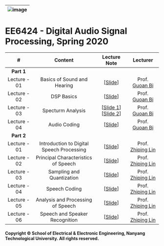 |![image](https://github.com/ldkong1205/NTU-Graduate-Courses/blob/master/Courses/EE6508/logo.png)|
|---|
# EE6424 - Digital Audio Signal Processing, Spring 2020

|#|Content|Lecture Note|Lecturer|
|:---:|:---:|:---:|:---:|
|**Part 1**|
|Lecture - 01|Basics of Sound and Hearing|[[Slide](https://github.com/ldkong1205/NTU-Graduate-Courses/blob/master/Courses/EE6424/Slides/EE6424_w1_and_w2.pdf)]|Prof. [Guoan Bi](http://research.ntu.edu.sg/expertise/academicprofile/Pages/StaffProfile.aspx?ST_EMAILID=EGBI)|
|Lecture - 02|DSP Basics|[[Slide](https://github.com/ldkong1205/NTU-Graduate-Courses/blob/master/Courses/EE6424/Slides/EE6424_w3_and_w4.pdf)]|Prof. [Guoan Bi](http://research.ntu.edu.sg/expertise/academicprofile/Pages/StaffProfile.aspx?ST_EMAILID=EGBI)|
|Lecture - 03|Specturm Analysis|[[Slide 1](https://github.com/ldkong1205/NTU-Graduate-Courses/blob/master/Courses/EE6424/Slides/EE6424_w3_and_w4.pdf)][[Slide 2](https://github.com/ldkong1205/NTU-Graduate-Courses/blob/master/Courses/EE6424/Slides/EE6424_w3_and_w4.pptx)]|Prof. [Guoan Bi](http://research.ntu.edu.sg/expertise/academicprofile/Pages/StaffProfile.aspx?ST_EMAILID=EGBI)|
|Lecture - 04|Audio Coding|[[Slide](https://github.com/ldkong1205/NTU-Graduate-Courses/blob/master/Courses/EE6424/Slides/EE6424_w5_and_w6.pdf)]|Prof. [Guoan Bi](http://research.ntu.edu.sg/expertise/academicprofile/Pages/StaffProfile.aspx?ST_EMAILID=EGBI)|
|**Part 2**|
|Lecture - 01|Introduction to Digital Speech Processing|[[Slide](https://github.com/ldkong1205/NTU-Graduate-Courses/blob/master/Courses/EE6424/Lecture%20Notes/Lecture%201%20Introduction%20to%20Digital%20Speech%20Processing_V5.pdf)]|Prof. [Zhiping Lin](http://research.ntu.edu.sg/expertise/academicprofile/Pages/StaffProfile.aspx?ST_EMAILID=EZPLIN)|
|Lecture - 02|Principal Characteristics of Speech|[[Slide](https://github.com/ldkong1205/NTU-Graduate-Courses/blob/master/Courses/EE6424/Lecture%20Notes/Lecture%202%20Principal%20Characteristics%20of%20Speech_v5.pdf)]|Prof. [Zhiping Lin](http://research.ntu.edu.sg/expertise/academicprofile/Pages/StaffProfile.aspx?ST_EMAILID=EZPLIN)|
|Lecture - 03|Sampling and Quantization|[[Slide](https://github.com/ldkong1205/NTU-Graduate-Courses/blob/master/Courses/EE6424/Lecture%20Notes/Lecture%203%20Sampling%20and%20Quantization%20of%20Speech_V5(1).pdf)]|Prof. [Zhiping Lin](http://research.ntu.edu.sg/expertise/academicprofile/Pages/StaffProfile.aspx?ST_EMAILID=EZPLIN)|
|Lecture - 04|Speech Coding|[[Slide](https://github.com/ldkong1205/NTU-Graduate-Courses/blob/master/Courses/EE6424/Lecture%20Notes/Lecture%204%20Digital%20Speech%20Coding%20V5(1).pdf)]|Prof. [Zhiping Lin](http://research.ntu.edu.sg/expertise/academicprofile/Pages/StaffProfile.aspx?ST_EMAILID=EZPLIN)|
|Lecture - 05|Analysis and Processing of Speech|[[Slide](https://github.com/ldkong1205/NTU-Graduate-Courses/blob/master/Courses/EE6424/Lecture%20Notes/Lecture%205%20Short%20Time%20Analysis%20of%20Speech_V5(1).pdf)]|Prof. [Zhiping Lin](http://research.ntu.edu.sg/expertise/academicprofile/Pages/StaffProfile.aspx?ST_EMAILID=EZPLIN)|
|Lecture - 06|Speech and Speaker Recognition|[[Slide](https://github.com/ldkong1205/NTU-Graduate-Courses/blob/master/Courses/EE6424/Lecture%20Notes/Lecture%206%20Speech%20and%20speaker%20recognition%20V5.pdf)]|Prof. [Zhiping Lin](http://research.ntu.edu.sg/expertise/academicprofile/Pages/StaffProfile.aspx?ST_EMAILID=EZPLIN)|

#### Copyright © School of Electrical & Electronic Engineering, Nanyang Technological University. All rights reserved.
